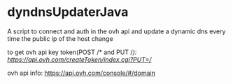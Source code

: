 # dyndnsUpdaterJava
A script to connect and auth in the ovh api and update a dynamic dns every time the public ip of the host change 

to get ovh api key token(POST /* and PUT /*): https://api.ovh.com/createToken/index.cgi?PUT=/*

ovh api info: https://api.ovh.com/console/#/domain
